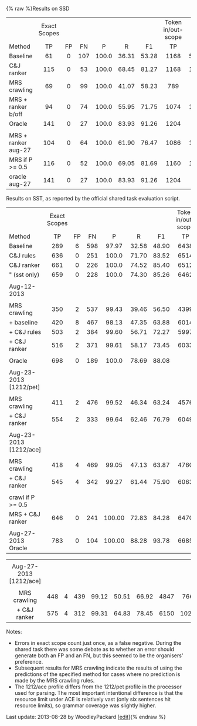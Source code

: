 {% raw %}Results on SSD

|                     |              |     |     |       |       |       |                    |     |     |       |       |       |
|---------------------|:------------:|:---:|:---:|:-----:|:-----:|:-----:|:------------------:|:---:|:---:|:-----:|:-----:|:-----:|
|                     | Exact Scopes |     |     |       |       |       | Token in/out-scope |     |     |       |       |       |
| Method              |      TP      | FP  | FN  |   P   |   R   |  F1   |         TP         | FP  | FN  |   P   |   R   |  F1   |
| Baseline            |      61      |  0  | 107 | 100.0 | 36.31 | 53.28 |        1168        | 537 | 180 | 68.50 | 86.65 | 76.51 |
| C&J ranker          |     115      |  0  | 53  | 100.0 | 68.45 | 81.27 |        1168        | 197 | 180 | 85.57 | 86.65 | 86.11 |
| MRS crawling        |      69      |  0  | 99  | 100.0 | 41.07 | 58.23 |        789         | 71  | 559 | 91.74 | 58.53 | 71.47 |
| MRS + ranker b/off  |      94      |  0  | 74  | 100.0 | 55.95 | 71.75 |        1074        | 151 | 274 | 87.67 | 79.67 | 83.48 |
| Oracle              |     141      |  0  | 27  | 100.0 | 83.93 | 91.26 |        1204        | 38  | 144 | 96.94 | 89.32 | 92.97 |
|                     |              |     |     |       |       |       |                    |     |     |       |       |       |
| MRS + ranker aug-27 |     104      |  0  | 64  | 100.0 | 61.90 | 76.47 |        1086        | 158 | 262 | 87.30 | 80.56 | 83.79 |
| MRS if P &gt;= 0.5  |     116      |  0  | 52  | 100.0 | 69.05 | 81.69 |        1160        | 173 | 188 | 87.02 | 86.05 | 86.53 |
| oracle aug-27       |     141      |  0  | 27  | 100.0 | 83.93 | 91.26 |        1204        | 38  | 144 | 96.94 | 89.32 | 92.97 |

Results on SST, as reported by the official shared task evaluation
script.

|                          |              |     |     |        |       |       |                    |      |      |       |       |       |
|--------------------------|:------------:|:---:|:---:|:------:|:-----:|:-----:|:------------------:|:----:|:----:|:-----:|:-----:|:-----:|
|                          | Exact Scopes |     |     |        |       |       | Token in/out-scope |      |      |       |       |       |
| Method                   |      TP      | FP  | FN  |   P    |   R   |  F1   |         TP         |  FP  |  FN  |   P   |   R   |  F1   |
| Baseline                 |     289      |  6  | 598 | 97.97  | 32.58 | 48.90 |        6438        | 3411 | 491  | 65.37 | 92.91 | 76.74 |
| C&J rules                |     636      |  0  | 251 | 100.0  | 71.70 | 83.52 |        6514        | 1207 | 415  | 84.37 | 94.01 | 88.93 |
| C&J ranker               |     661      |  0  | 226 | 100.0  | 74.52 | 85.40 |        6512        | 983  | 417  | 86.88 | 93.98 | 90.29 |
| " (sst only)             |     659      |  0  | 228 | 100.0  | 74.30 | 85.26 |        6462        | 950  | 467  | 87.18 | 93.26 | 90.12 |
|                          |              |     |     |        |       |       |                    |      |      |       |       |       |
| Aug-12-2013              |              |     |     |        |       |       |                    |      |      |       |       |       |
|                          |              |     |     |        |       |       |                    |      |      |       |       |       |
| MRS crawling             |     350      |  2  | 537 | 99.43  | 39.46 | 56.50 |        4399        | 673  | 2530 | 86.73 | 63.49 | 73.31 |
| \+ baseline              |     420      |  8  | 467 | 98.13  | 47.35 | 63.88 |        6014        | 1735 | 915  | 77.61 | 86.79 | 81.94 |
| \+ C&J rules             |     503      |  2  | 384 | 99.60  | 56.71 | 72.27 |        5997        | 1061 | 932  | 84.97 | 86.55 | 85.75 |
| \+ C&J ranker            |     516      |  2  | 371 | 99.61  | 58.17 | 73.45 |        6033        | 1022 | 896  | 85.51 | 87.07 | 86.28 |
|                          |              |     |     |        |       |       |                    |      |      |       |       |       |
| Oracle                   |     698      |  0  | 189 | 100.0  | 78.69 | 88.08 |                    |      |      |       |       |       |
|                          |              |     |     |        |       |       |                    |      |      |       |       |       |
| Aug-23-2013 \[1212/pet\] |              |     |     |        |       |       |                    |      |      |       |       |       |
|                          |              |     |     |        |       |       |                    |      |      |       |       |       |
| MRS crawling             |     411      |  2  | 476 | 99.52  | 46.34 | 63.24 |        4576        | 668  | 2353 | 87.26 | 66.04 | 75.18 |
| \+ C&J ranker            |     554      |  2  | 333 | 99.64  | 62.46 | 76.79 |        6049        | 953  | 880  | 86.39 | 87.30 | 86.84 |
|                          |              |     |     |        |       |       |                    |      |      |       |       |       |
| Aug-23-2013 \[1212/ace\] |              |     |     |        |       |       |                    |      |      |       |       |       |
|                          |              |     |     |        |       |       |                    |      |      |       |       |       |
| MRS crawling             |     418      |  4  | 469 | 99.05  | 47.13 | 63.87 |        4760        | 749  | 2169 | 86.40 | 68.70 | 76.54 |
| \+ C&J ranker            |     545      |  4  | 342 | 99.27  | 61.44 | 75.90 |        6063        | 1012 | 866  | 85.70 | 87.50 | 86.59 |
|                          |              |     |     |        |       |       |                    |      |      |       |       |       |
| crawl if P &gt;= 0.5     |              |     |     |        |       |       |                    |      |      |       |       |       |
| MRS + C&J ranker         |     646      |  0  | 241 | 100.00 | 72.83 | 84.28 |        6470        | 960  | 459  | 87.08 | 93.38 | 90.12 |
|                          |              |     |     |        |       |       |                    |      |      |       |       |       |
| Aug-27-2013 Oracle       |     783      |  0  | 104 | 100.00 | 88.28 | 93.78 |        6685        | 240  | 244  | 96.53 | 96.48 | 96.50 |

|                          |     |     |     |       |       |       |      |      |      |       |       |       |
|:------------------------:|:---:|:---:|:---:|:-----:|:-----:|:-----:|:----:|:----:|:----:|:-----:|:-----:|:-----:|
|                          |     |     |     |       |       |       |      |      |      |       |       |       |
| Aug-27-2013 \[1212/ace\] |     |     |     |       |       |       |      |      |      |       |       |       |
|                          |     |     |     |       |       |       |      |      |      |       |       |       |
|       MRS crawling       | 448 |  4  | 439 | 99.12 | 50.51 | 66.92 | 4847 | 766  | 2082 | 86.35 | 69.95 | 77.29 |
|      \+ C&J ranker       | 575 |  4  | 312 | 99.31 | 64.83 | 78.45 | 6150 | 1029 | 779  | 85.67 | 88.76 | 87.19 |

Notes:

- Errors in exact scope count just once, as a false negative. During
the shared task there was some debate as to whether an error should
generate both an FP and an FN, but this seemed to be the organisers'
preference.
- Subsequent results for MRS crawling indicate the results of using
the predictions of the specified method for cases where no
prediction is made by the MRS crawling rules.
- The 1212/ace profile differs from the 1212/pet profile in the
processor used for parsing. The most important intentional
difference is that the resource limit under ACE is relatively vast
(only six sentences hit resource limits), so grammar coverage was
slightly higher.

Last update: 2013-08-28 by WoodleyPackard [[edit](https://github.com/delph-in/docs/wiki/WeSearch_StarSem_MrsCrawlingEvaluation/_edit)]{% endraw %}